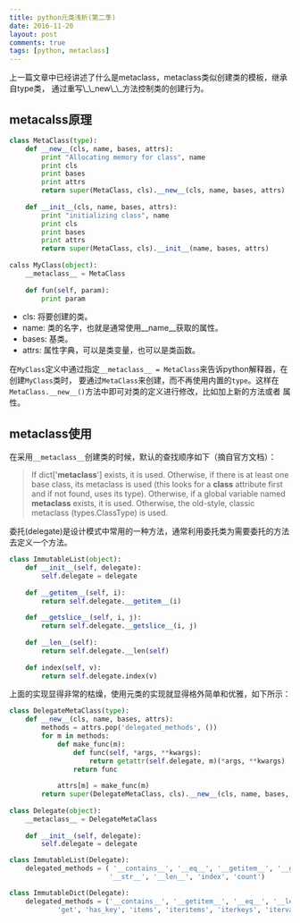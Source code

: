 ```yaml
---
title: python元类浅析(第二季)
date: 2016-11-20
layout: post
comments: true
tags: [python, metaclass]
---
```


<p id="div-border-top-blue">上一篇文章中已经讲述了什么是metaclass，metaclass类似创建类的模板，继承自type类，
通过重写<span id="inline-green">\_\_new\_\_</span>方法控制类的创建行为。</p>

## metacalss原理

```python
class MetaClass(type):
    def __new__(cls, name, bases, attrs):
        print "Allocating memory for class", name
        print cls
        print bases
        print attrs
        return super(MetaClass, cls).__new__(cls, name, bases, attrs)
		
    def __init__(cls, name, bases, attrs):
        print "initializing class", name
        print cls
        print bases
        print attrs
        return super(MetaClass, cls).__init__(name, bases, attrs)
		
calss MyClass(object):
    __metaclass__ = MetaClass
	
    def fun(self, param):
        print param

```

- cls: 将要创建的类。
- name: 类的名字，也就是通常使用__name__获取的属性。
- bases: 基类。
- attrs: 属性字典，可以是类变量，也可以是类函数。

在`MyClass`定义中通过指定`__metaclass__ = MetaClass`来告诉python解释器，在创建`MyClass`类时，
要通过`MetaClass`来创建，而不再使用内置的`type`。这样在`MetaClass.__new__()`方法中即可对类的定义进行修改，比如加上新的方法或者
属性。

## metaclass使用

在采用`__metaclass__`创建类的时候，默认的查找顺序如下（摘自官方文档）：
> If dict['__metaclass__'] exists, it is used.
> Otherwise, if there is at least one base class, its metaclass is used (this looks for a __class__ attribute first and if not found, uses its type).
> Otherwise, if a global variable named __metaclass__ exists, it is used.
> Otherwise, the old-style, classic metaclass (types.ClassType) is used.

<span id="inline-blue">委托(delegate)</span>是设计模式中常用的一种方法，通常利用委托类为需要委托的方法
去定义一个方法。
```python
class ImmutableList(object):  
    def __init__(self, delegate):  
        self.delegate = delegate  
  
    def __getitem__(self, i):  
        return self.delegate.__getitem__(i)  
  
    def __getslice__(self, i, j):  
        return self.delegate.__getslice__(i, j)  
  
    def __len__(self):  
        return self.delegate.__len(self)  
  
    def index(self, v):  
        return self.delegate.index(v)  
```

上面的实现显得非常的枯燥，使用元类的实现就显得格外简单和优雅，如下所示：
```python
class DelegateMetaClass(type):  
    def __new__(cls, name, bases, attrs):  
        methods = attrs.pop('delegated_methods', ())   
        for m in methods:  
            def make_func(m):  
                def func(self, *args, **kwargs):  
                    return getattr(self.delegate, m)(*args, **kwargs)  
                return func  
  
            attrs[m] = make_func(m)  
        return super(DelegateMetaClass, cls).__new__(cls, name, bases, attrs)  
  
class Delegate(object):  
    __metaclass__ = DelegateMetaClass  
  
    def __init__(self, delegate):  
        self.delegate = delegate  

class ImmutableList(Delegate):  
    delegated_methods = ( '__contains__', '__eq__', '__getitem__', '__getslice__',   
                         '__str__', '__len__', 'index', 'count')  

class ImmutableDict(Delegate):  
    delegated_methods = ('__contains__', '__getitem__', '__eq__', '__len__', '__str__',   
            'get', 'has_key', 'items', 'iteritems', 'iterkeys', 'itervalues', 'keys', 'values')  

```
